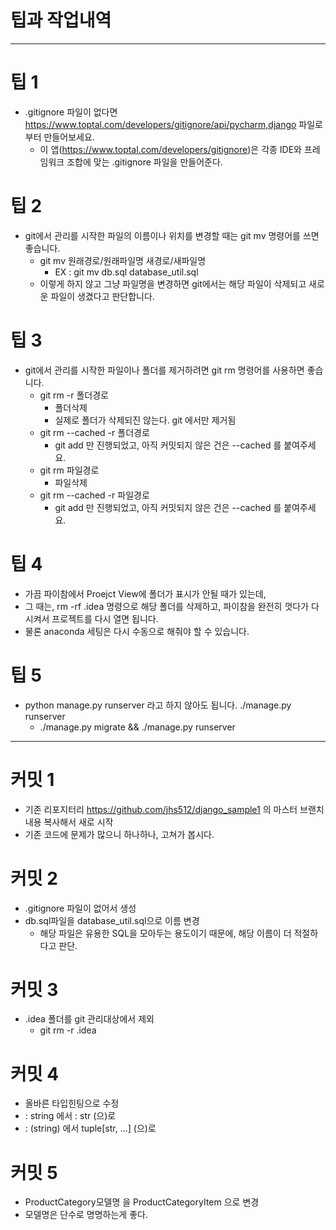# 팁과 작업내역

---

# 팁 1

- .gitignore 파일이 없다면 https://www.toptal.com/developers/gitignore/api/pycharm,django 파일로부터 만들어보세요.
    - 이 앱(https://www.toptal.com/developers/gitignore)은 각종 IDE와 프레임워크 조합에 맞는 .gitignore 파일을 만들어준다.

# 팁 2

- git에서 관리를 시작한 파일의 이름이나 위치를 변경할 때는 git mv 명령어를 쓰면 좋습니다.
    - git mv 원래경로/원래파일명 새경로/새파일명
        - EX : git mv db.sql database_util.sql
    - 이렇게 하지 않고 그냥 파일명을 변경하면 git에서는 해당 파일이 삭제되고 새로운 파일이 생겼다고 판단합니다.

# 팁 3

- git에서 관리를 시작한 파일이나 폴더를 제거하려면 git rm 명령어를 사용하면 좋습니다.
    - git rm -r 폴더경로
        - 폴더삭제
        - 실제로 폴더가 삭제되진 않는다. git 에서만 제거됨
    - git rm --cached -r 폴더경로
        - git add 만 진행되었고, 아직 커밋되지 않은 건은 --cached 를 붙여주세요.
    - git rm 파일경로
        - 파일삭제
    - git rm --cached -r 파일경로
        - git add 만 진행되었고, 아직 커밋되지 않은 건은 --cached 를 붙여주세요.

# 팁 4

- 가끔 파이참에서 Proejct View에 폴더가 표시가 안될 때가 있는데,
- 그 때는, rm -rf .idea 명령으로 해당 폴더를 삭제하고, 파이참을 완전히 껏다가 다시켜서 프로젝트를 다시 열면 됩니다.
- 물론 anaconda 세팅은 다시 수동으로 해줘야 할 수 있습니다.

# 팁 5

- python manage.py runserver 라고 하지 않아도 됩니다. ./manage.py runserver
  - ./manage.py migrate && ./manage.py runserver

---

# 커밋 1

- 기존 리포지터리 https://github.com/jhs512/django_sample1 의 마스터 브랜치 내용 복사해서 새로 시작
- 기존 코드에 문제가 많으니 하나하나, 고쳐가 봅시다.

# 커밋 2

- .gitignore 파일이 없어서 생성
- db.sql파일을 database_util.sql으로 이름 변경
    - 해당 파일은 유용한 SQL을 모아두는 용도이기 때문에, 해당 이름이 더 적절하다고 판단.


# 커밋 3

- .idea 폴더를 git 관리대상에서 제외
  - git rm -r .idea

# 커밋 4

- 올바른 타입힌팅으로 수정
- : string 에서 : str (으)로
- : (string) 에서 tuple[str, ...] (으)로

# 커밋 5

- ProductCategory모델명 을 ProductCategoryItem 으로 변경
- 모델명은 단수로 명명하는게 좋다.